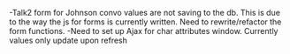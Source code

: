 -Talk2 form for Johnson convo values are not saving to the db. This is due to the way the js for forms is currently written. 
Need to rewrite/refactor the form functions.
-Need to set up Ajax for char attributes window. Currently values only update upon refresh
